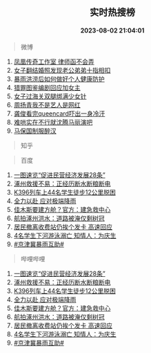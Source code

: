 <div align="center"><h2>实时热搜榜</h2><h4>2023-08-02 21:04:01</h4></div>

> 微博  

1. [凤凰传奇工作室 律师函不会弄](https://s.weibo.com/weibo?q=%E5%87%A4%E5%87%B0%E4%BC%A0%E5%A5%87%E5%B7%A5%E4%BD%9C%E5%AE%A4%20%E5%BE%8B%E5%B8%88%E5%87%BD%E4%B8%8D%E4%BC%9A%E5%BC%84&t=31&band_rank=1&Refer=top)<br />
2. [女子翻结婚照发现老公弟弟十指相扣](https://s.weibo.com/weibo?q=%23%E5%A5%B3%E5%AD%90%E7%BF%BB%E7%BB%93%E5%A9%9A%E7%85%A7%E5%8F%91%E7%8E%B0%E8%80%81%E5%85%AC%E5%BC%9F%E5%BC%9F%E5%8D%81%E6%8C%87%E7%9B%B8%E6%89%A3%23&t=31&band_rank=2&Refer=top)<br />
3. [暴雨洪涝后如何做好个人健康防护](https://s.weibo.com/weibo?q=%23%E6%9A%B4%E9%9B%A8%E6%B4%AA%E6%B6%9D%E5%90%8E%E5%A6%82%E4%BD%95%E5%81%9A%E5%A5%BD%E4%B8%AA%E4%BA%BA%E5%81%A5%E5%BA%B7%E9%98%B2%E6%8A%A4%23&t=31&band_rank=3&Refer=top)<br />
4. [猎罪图鉴编剧回应加女主](https://s.weibo.com/weibo?q=%23%E7%8C%8E%E7%BD%AA%E5%9B%BE%E9%89%B4%E7%BC%96%E5%89%A7%E5%9B%9E%E5%BA%94%E5%8A%A0%E5%A5%B3%E4%B8%BB%23&t=31&band_rank=4&Refer=top)<br />
5. [女子过海关双腿绑满少女针](https://s.weibo.com/weibo?q=%23%E5%A5%B3%E5%AD%90%E8%BF%87%E6%B5%B7%E5%85%B3%E5%8F%8C%E8%85%BF%E7%BB%91%E6%BB%A1%E5%B0%91%E5%A5%B3%E9%92%88%23&t=31&band_rank=5&Refer=top)<br />
6. [周扬青我不是艺人是网红](https://s.weibo.com/weibo?q=%23%E5%91%A8%E6%89%AC%E9%9D%92%E6%88%91%E4%B8%8D%E6%98%AF%E8%89%BA%E4%BA%BA%E6%98%AF%E7%BD%91%E7%BA%A2%23&t=31&band_rank=6&Refer=top)<br />
7. [龚俊看完queencard吓出一身冷汗](https://s.weibo.com/weibo?q=%E9%BE%9A%E4%BF%8A%E7%9C%8B%E5%AE%8Cqueencard%E5%90%93%E5%87%BA%E4%B8%80%E8%BA%AB%E5%86%B7%E6%B1%97&t=31&band_rank=7&Refer=top)<br />
8. [难哄实在不行就沈腾马丽演吧](https://s.weibo.com/weibo?q=%23%E9%9A%BE%E5%93%84%E5%AE%9E%E5%9C%A8%E4%B8%8D%E8%A1%8C%E5%B0%B1%E6%B2%88%E8%85%BE%E9%A9%AC%E4%B8%BD%E6%BC%94%E5%90%A7%23&t=31&band_rank=8&Refer=top)<br />
9. [马保国制服醉汉](https://s.weibo.com/weibo?q=%E9%A9%AC%E4%BF%9D%E5%9B%BD%E5%88%B6%E6%9C%8D%E9%86%89%E6%B1%89&t=31&band_rank=9&Refer=top)<br />

> 知乎  


> 百度  

1. [一图速览“促进民营经济发展28条”](https://www.baidu.com/s?wd=%E4%B8%80%E5%9B%BE%E9%80%9F%E8%A7%88%E2%80%9C%E4%BF%83%E8%BF%9B%E6%B0%91%E8%90%A5%E7%BB%8F%E6%B5%8E%E5%8F%91%E5%B1%9528%E6%9D%A1%E2%80%9D&sa=fyb_news&rsv_dl=fyb_news)<br />
2. [涿州救援不易：正经历断水断粮断电](https://www.baidu.com/s?wd=%E6%B6%BF%E5%B7%9E%E6%95%91%E6%8F%B4%E4%B8%8D%E6%98%93%EF%BC%9A%E6%AD%A3%E7%BB%8F%E5%8E%86%E6%96%AD%E6%B0%B4%E6%96%AD%E7%B2%AE%E6%96%AD%E7%94%B5&sa=fyb_news&rsv_dl=fyb_news)<br />
3. [K396列车上44名学生徒步12公里脱困](https://www.baidu.com/s?wd=K396%E5%88%97%E8%BD%A6%E4%B8%8A44%E5%90%8D%E5%AD%A6%E7%94%9F%E5%BE%92%E6%AD%A512%E5%85%AC%E9%87%8C%E8%84%B1%E5%9B%B0&sa=fyb_news&rsv_dl=fyb_news)<br />
4. [全力以赴 应对极端降雨](https://www.baidu.com/s?wd=%E5%85%A8%E5%8A%9B%E4%BB%A5%E8%B5%B4+%E5%BA%94%E5%AF%B9%E6%9E%81%E7%AB%AF%E9%99%8D%E9%9B%A8&sa=fyb_news&rsv_dl=fyb_news)<br />
5. [佳木斯要建方舱？官方：建急救中心](https://www.baidu.com/s?wd=%E4%BD%B3%E6%9C%A8%E6%96%AF%E8%A6%81%E5%BB%BA%E6%96%B9%E8%88%B1%EF%BC%9F%E5%AE%98%E6%96%B9%EF%BC%9A%E5%BB%BA%E6%80%A5%E6%95%91%E4%B8%AD%E5%BF%83&sa=fyb_news&rsv_dl=fyb_news)<br />
6. [航拍涿州洪水：道路被淹仅剩树冠](https://www.baidu.com/s?wd=%E8%88%AA%E6%8B%8D%E6%B6%BF%E5%B7%9E%E6%B4%AA%E6%B0%B4%EF%BC%9A%E9%81%93%E8%B7%AF%E8%A2%AB%E6%B7%B9%E4%BB%85%E5%89%A9%E6%A0%91%E5%86%A0&sa=fyb_news&rsv_dl=fyb_news)<br />
7. [居民撤离收费站仍挨个发卡 高速回应](https://www.baidu.com/s?wd=%E5%B1%85%E6%B0%91%E6%92%A4%E7%A6%BB%E6%94%B6%E8%B4%B9%E7%AB%99%E4%BB%8D%E6%8C%A8%E4%B8%AA%E5%8F%91%E5%8D%A1+%E9%AB%98%E9%80%9F%E5%9B%9E%E5%BA%94&sa=fyb_news&rsv_dl=fyb_news)<br />
8. [4名学生下河游泳溺亡 知情人：为庆生](https://www.baidu.com/s?wd=4%E5%90%8D%E5%AD%A6%E7%94%9F%E4%B8%8B%E6%B2%B3%E6%B8%B8%E6%B3%B3%E6%BA%BA%E4%BA%A1+%E7%9F%A5%E6%83%85%E4%BA%BA%EF%BC%9A%E4%B8%BA%E5%BA%86%E7%94%9F&sa=fyb_news&rsv_dl=fyb_news)<br />
9. [#京津冀暴雨互助#](https://www.baidu.com/s?wd=%23%E4%BA%AC%E6%B4%A5%E5%86%80%E6%9A%B4%E9%9B%A8%E4%BA%92%E5%8A%A9%23&sa=fyb_news&rsv_dl=fyb_news)<br />

> 哔哩哔哩  

1. [一图速览“促进民营经济发展28条”](https://www.baidu.com/s?wd=%E4%B8%80%E5%9B%BE%E9%80%9F%E8%A7%88%E2%80%9C%E4%BF%83%E8%BF%9B%E6%B0%91%E8%90%A5%E7%BB%8F%E6%B5%8E%E5%8F%91%E5%B1%9528%E6%9D%A1%E2%80%9D&sa=fyb_news&rsv_dl=fyb_news)<br />
2. [涿州救援不易：正经历断水断粮断电](https://www.baidu.com/s?wd=%E6%B6%BF%E5%B7%9E%E6%95%91%E6%8F%B4%E4%B8%8D%E6%98%93%EF%BC%9A%E6%AD%A3%E7%BB%8F%E5%8E%86%E6%96%AD%E6%B0%B4%E6%96%AD%E7%B2%AE%E6%96%AD%E7%94%B5&sa=fyb_news&rsv_dl=fyb_news)<br />
3. [K396列车上44名学生徒步12公里脱困](https://www.baidu.com/s?wd=K396%E5%88%97%E8%BD%A6%E4%B8%8A44%E5%90%8D%E5%AD%A6%E7%94%9F%E5%BE%92%E6%AD%A512%E5%85%AC%E9%87%8C%E8%84%B1%E5%9B%B0&sa=fyb_news&rsv_dl=fyb_news)<br />
4. [全力以赴 应对极端降雨](https://www.baidu.com/s?wd=%E5%85%A8%E5%8A%9B%E4%BB%A5%E8%B5%B4+%E5%BA%94%E5%AF%B9%E6%9E%81%E7%AB%AF%E9%99%8D%E9%9B%A8&sa=fyb_news&rsv_dl=fyb_news)<br />
5. [佳木斯要建方舱？官方：建急救中心](https://www.baidu.com/s?wd=%E4%BD%B3%E6%9C%A8%E6%96%AF%E8%A6%81%E5%BB%BA%E6%96%B9%E8%88%B1%EF%BC%9F%E5%AE%98%E6%96%B9%EF%BC%9A%E5%BB%BA%E6%80%A5%E6%95%91%E4%B8%AD%E5%BF%83&sa=fyb_news&rsv_dl=fyb_news)<br />
6. [航拍涿州洪水：道路被淹仅剩树冠](https://www.baidu.com/s?wd=%E8%88%AA%E6%8B%8D%E6%B6%BF%E5%B7%9E%E6%B4%AA%E6%B0%B4%EF%BC%9A%E9%81%93%E8%B7%AF%E8%A2%AB%E6%B7%B9%E4%BB%85%E5%89%A9%E6%A0%91%E5%86%A0&sa=fyb_news&rsv_dl=fyb_news)<br />
7. [居民撤离收费站仍挨个发卡 高速回应](https://www.baidu.com/s?wd=%E5%B1%85%E6%B0%91%E6%92%A4%E7%A6%BB%E6%94%B6%E8%B4%B9%E7%AB%99%E4%BB%8D%E6%8C%A8%E4%B8%AA%E5%8F%91%E5%8D%A1+%E9%AB%98%E9%80%9F%E5%9B%9E%E5%BA%94&sa=fyb_news&rsv_dl=fyb_news)<br />
8. [4名学生下河游泳溺亡 知情人：为庆生](https://www.baidu.com/s?wd=4%E5%90%8D%E5%AD%A6%E7%94%9F%E4%B8%8B%E6%B2%B3%E6%B8%B8%E6%B3%B3%E6%BA%BA%E4%BA%A1+%E7%9F%A5%E6%83%85%E4%BA%BA%EF%BC%9A%E4%B8%BA%E5%BA%86%E7%94%9F&sa=fyb_news&rsv_dl=fyb_news)<br />
9. [#京津冀暴雨互助#](https://www.baidu.com/s?wd=%23%E4%BA%AC%E6%B4%A5%E5%86%80%E6%9A%B4%E9%9B%A8%E4%BA%92%E5%8A%A9%23&sa=fyb_news&rsv_dl=fyb_news)<br />
